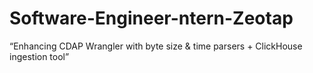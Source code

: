# Software-Engineer-ntern-Zeotap
“Enhancing CDAP Wrangler with byte size &amp; time parsers + ClickHouse ingestion tool”
